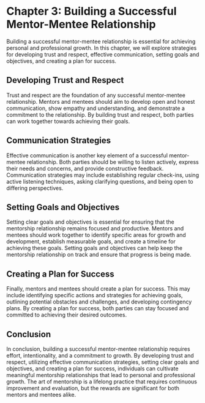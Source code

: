 Chapter 3: Building a Successful Mentor-Mentee Relationship
===========================================================

Building a successful mentor-mentee relationship is essential for achieving personal and professional growth. In this chapter, we will explore strategies for developing trust and respect, effective communication, setting goals and objectives, and creating a plan for success.

Developing Trust and Respect
----------------------------

Trust and respect are the foundation of any successful mentor-mentee relationship. Mentors and mentees should aim to develop open and honest communication, show empathy and understanding, and demonstrate a commitment to the relationship. By building trust and respect, both parties can work together towards achieving their goals.

Communication Strategies
------------------------

Effective communication is another key element of a successful mentor-mentee relationship. Both parties should be willing to listen actively, express their needs and concerns, and provide constructive feedback. Communication strategies may include establishing regular check-ins, using active listening techniques, asking clarifying questions, and being open to differing perspectives.

Setting Goals and Objectives
----------------------------

Setting clear goals and objectives is essential for ensuring that the mentorship relationship remains focused and productive. Mentors and mentees should work together to identify specific areas for growth and development, establish measurable goals, and create a timeline for achieving these goals. Setting goals and objectives can help keep the mentorship relationship on track and ensure that progress is being made.

Creating a Plan for Success
---------------------------

Finally, mentors and mentees should create a plan for success. This may include identifying specific actions and strategies for achieving goals, outlining potential obstacles and challenges, and developing contingency plans. By creating a plan for success, both parties can stay focused and committed to achieving their desired outcomes.

Conclusion
----------

In conclusion, building a successful mentor-mentee relationship requires effort, intentionality, and a commitment to growth. By developing trust and respect, utilizing effective communication strategies, setting clear goals and objectives, and creating a plan for success, individuals can cultivate meaningful mentorship relationships that lead to personal and professional growth. The art of mentorship is a lifelong practice that requires continuous improvement and evaluation, but the rewards are significant for both mentors and mentees alike.
